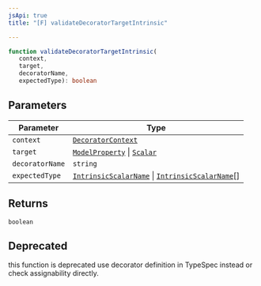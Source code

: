 ```yaml
---
jsApi: true
title: "[F] validateDecoratorTargetIntrinsic"

---
```

```ts
function validateDecoratorTargetIntrinsic(
   context, 
   target, 
   decoratorName, 
   expectedType): boolean
```

## Parameters

| Parameter | Type |
| ------ | ------ |
| `context` | [`DecoratorContext`](../interfaces/DecoratorContext.md) |
| `target` | [`ModelProperty`](../interfaces/ModelProperty.md) \| [`Scalar`](../interfaces/Scalar.md) |
| `decoratorName` | `string` |
| `expectedType` | [`IntrinsicScalarName`](../type-aliases/IntrinsicScalarName.md) \| [`IntrinsicScalarName`](../type-aliases/IntrinsicScalarName.md)[] |

## Returns

`boolean`

## Deprecated

this function is deprecated use decorator definition in TypeSpec instead or check assignability directly.
